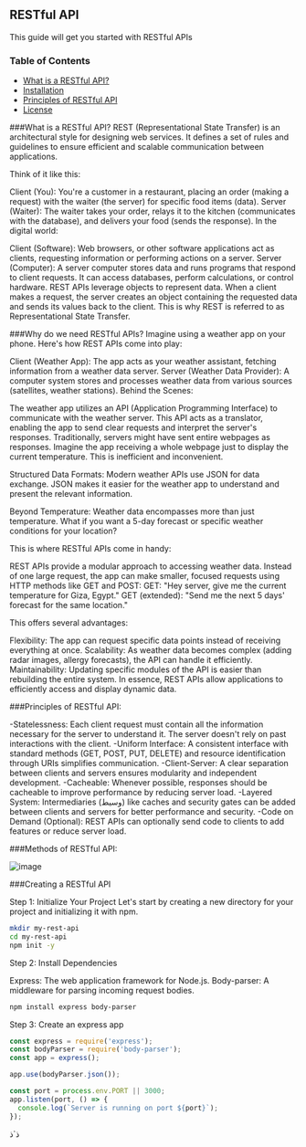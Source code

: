 ##  RESTful API

This guide will get you started with RESTful APIs

### Table of Contents

* [What is a RESTful API?](#what-is-a-restful-api)
* [Installation](#why-do-we-need-restful-apis)
* [Principles of RESTful API](#principles-of-restful-api)
* [License](#license)




###What is a RESTful API?
REST (Representational State Transfer) is an architectural style for designing web services. It defines a set of rules and guidelines to ensure efficient and scalable communication between applications.

Think of it like this:

Client (You): You're a customer in a restaurant, placing an order (making a request) with the waiter (the server) for specific food items (data).
Server (Waiter): The waiter takes your order, relays it to the kitchen (communicates with the database), and delivers your food (sends the response).
In the digital world:

Client (Software): Web browsers, or other software applications act as clients, requesting information or performing actions on a server.
Server (Computer): A server computer stores data and runs programs that respond to client requests. It can access databases, perform calculations, or control hardware.
REST APIs leverage objects to represent data. When a client makes a request, the server creates an object containing the requested data and sends its values back to the client. This is why REST is referred to as Representational State Transfer.




###Why do we need RESTful APIs?
Imagine using a weather app on your phone. Here's how REST APIs come into play:

Client (Weather App): The app acts as your weather assistant, fetching information from a weather data server.
Server (Weather Data Provider): A computer system stores and processes weather data from various sources (satellites, weather stations).
Behind the Scenes:

The weather app utilizes an API (Application Programming Interface) to communicate with the weather server. This API acts as a translator, enabling the app to send clear requests and interpret the server's responses.
Traditionally, servers might have sent entire webpages as responses. Imagine the app receiving a whole webpage just to display the current temperature. This is inefficient and inconvenient.

Structured Data Formats:
Modern weather APIs use JSON for data exchange. JSON makes it easier for the weather app to understand and present the relevant information.

Beyond Temperature:
Weather data encompasses more than just temperature. What if you want a 5-day forecast or specific weather conditions for your location?

This is where RESTful APIs come in handy:

REST APIs provide a modular approach to accessing weather data. Instead of one large request, the app can make smaller, focused requests using HTTP methods like GET and POST:
GET: "Hey server, give me the current temperature for Giza, Egypt."
GET (extended): "Send me the next 5 days' forecast for the same location."


This offers several advantages:

Flexibility: The app can request specific data points instead of receiving everything at once.
Scalability: As weather data becomes complex (adding radar images, allergy forecasts), the API can handle it efficiently.
Maintainability: Updating specific modules of the API is easier than rebuilding the entire system.
In essence, REST APIs allow applications to efficiently access and display dynamic data.




###Principles of RESTful API:

-Statelessness: Each client request must contain all the information necessary for the server to understand it. The server doesn't rely on past interactions with the client.
-Uniform Interface: A consistent interface with standard methods (GET, POST, PUT, DELETE) and resource identification through URIs simplifies communication.
-Client-Server: A clear separation between clients and servers ensures modularity and independent development.
-Cacheable: Whenever possible, responses should be cacheable to improve performance by reducing server load.
-Layered System: Intermediaries (وسيط) like caches and security gates can be added between clients and servers for better performance and security.
-Code on Demand (Optional): REST APIs can optionally send code to clients to add features or reduce server load.




###Methods of RESTful API:

![image](https://github.com/user-attachments/assets/efa6f974-58f8-4875-9df7-af58932a7eb2)




###Creating a RESTful API

Step 1: Initialize Your Project
Let's start by creating a new directory for your project and initializing it with npm.
```bash
mkdir my-rest-api
cd my-rest-api
npm init -y
```

Step 2: Install Dependencies

Express: The web application framework for Node.js.
Body-parser: A middleware for parsing incoming request bodies.

```bash
npm install express body-parser
```

Step 3: Create an express app

```js
const express = require('express');
const bodyParser = require('body-parser');
const app = express();

app.use(bodyParser.json());

const port = process.env.PORT || 3000;
app.listen(port, () => {
  console.log(`Server is running on port ${port}`);
});
```
ذ`ذ
